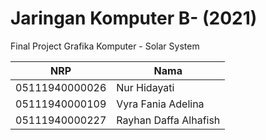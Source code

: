# Jaringan Komputer B- (2021)

Final Project Grafika Komputer - Solar System

| NRP            | Nama                     |
| -------------- | ------------------------ |
| 05111940000026 | Nur Hidayati             |
| 05111940000109 | Vyra Fania Adelina       |
| 05111940000227 | Rayhan Daffa Alhafish    |

